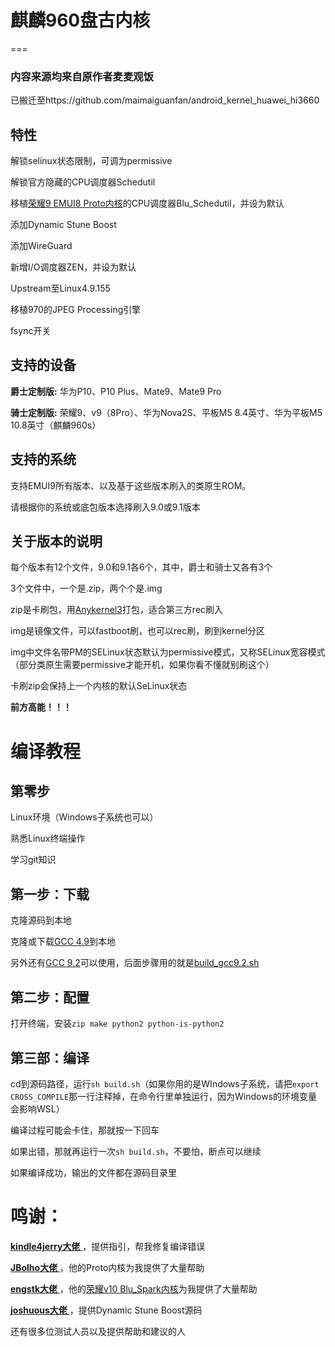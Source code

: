 # 麒麟960盘古内核
===

### 内容来源均来自原作者麦麦观饭

已搬迁至https://github.com/maimaiguanfan/android_kernel_huawei_hi3660


特性
---
解锁selinux状态限制，可调为permissive

解锁官方隐藏的CPU调度器Schedutil

移植[荣耀9 EMUI8 Proto内核](https://github.com/JBolho/Proto)的CPU调度器Blu_Schedutil，并设为默认

添加Dynamic Stune Boost

添加WireGuard

新增I/O调度器ZEN，并设为默认

Upstream至Linux4.9.155

移植970的JPEG Processing引擎

fsync开关

支持的设备
---
 **爵士定制版:**  华为P10、P10 Plus、Mate9、Mate9 Pro

 **骑士定制版:**  荣耀9、v9（8Pro）、华为Nova2S、平板M5 8.4英寸、华为平板M5 10.8英寸（麒麟960s）

支持的系统
---
 支持EMUI9所有版本、以及基于这些版本刷入的类原生ROM。

 请根据你的系统或底包版本选择刷入9.0或9.1版本

关于版本的说明
---
每个版本有12个文件，9.0和9.1各6个，其中，爵士和骑士又各有3个

3个文件中，一个是.zip，两个个是.img

zip是卡刷包，用[Anykernel3](https://github.com/maimaiguanfan/AnyKernel3)打包，适合第三方rec刷入

img是镜像文件，可以fastboot刷，也可以rec刷，刷到kernel分区

img中文件名带PM的SELinux状态默认为permissive模式，又称SELinux宽容模式（部分类原生需要permissive才能开机，如果你看不懂就别刷这个）

卡刷zip会保持上一个内核的默认SeLinux状态

 **前方高能！！！** 

编译教程
===
第零步
---
Linux环境（Windows子系统也可以）

熟悉Linux终端操作

学习git知识


第一步：下载
---
克隆源码到本地

克隆或下载[GCC 4.9](https://gitee.com/maimaiguanfan/android-gcc)到本地

另外还有[GCC 9.2](https://gitee.com/maimaiguanfan/arm-gcc)可以使用，后面步骤用的就是[build_gcc9.2.sh](https://github.com/maimaiguanfan/android_kernel_huawei_hi3660/blob/master/build_gcc9.2.sh)

第二步：配置
---
打开终端，安装` zip make python2 python-is-python2 `

第三部：编译
---
cd到源码路径，运行`sh build.sh`（如果你用的是WIndows子系统，请把`export CROSS_COMPILE`那一行注释掉，在命令行里单独运行，因为Windows的环境变量会影响WSL）

编译过程可能会卡住，那就按一下回车

如果出错，那就再运行一次`sh build.sh`，不要怕，断点可以继续

如果编译成功，输出的文件都在源码目录里

鸣谢：
===
[ **kindle4jerry大佬** ](http://github.com/kindle4jerry)，提供指引，帮我修复编译错误

[ **JBolho大佬** ](http://github.com/JBolho)，他的Proto内核为我提供了大量帮助

[ **engstk大佬** ](https://github.com/engstk)，他的[荣耀v10 Blu_Spark内核](https://github.com/engstk/view10)为我提供了大量帮助

[ **joshuous大佬** ](http://github.com/joshuous/)，提供Dynamic Stune Boost源码

还有很多位测试人员以及提供帮助和建议的人
